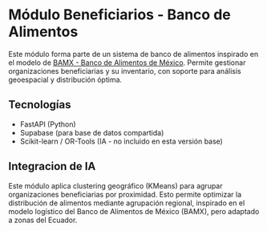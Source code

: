 # Módulo Beneficiarios - Banco de Alimentos

Este módulo forma parte de un sistema de banco de alimentos inspirado en el modelo de [BAMX - Banco de Alimentos de México](https://bamx.org.mx/). Permite gestionar organizaciones beneficiarias y su inventario, con soporte para análisis geoespacial y distribución óptima.

## Tecnologías
- FastAPI (Python)
- Supabase (para base de datos compartida)
- Scikit-learn / OR-Tools (IA - no incluido en esta versión base)

## Integracion de IA
Este módulo aplica clustering geográfico (KMeans) para agrupar organizaciones beneficiarias por proximidad. Esto permite optimizar la distribución de alimentos mediante agrupación regional, inspirado en el modelo logístico del Banco de Alimentos de México (BAMX), pero adaptado a zonas del Ecuador.
